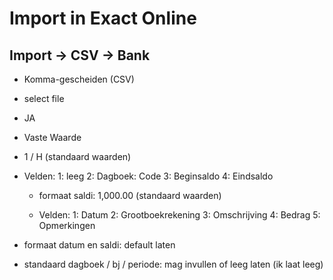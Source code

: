 # Import in Exact Online

## Import -> CSV -> Bank

- Komma-gescheiden (CSV)

- select file

- JA

- Vaste Waarde

- 1  /  H (standaard waarden)

- Velden:
    1: leeg
    2: Dagboek: Code
    3: Beginsaldo
    4: Eindsaldo
  
  - formaat saldi: 1,000.00 (standaard waarden)
  
  - Velden:
    1: Datum
    2: Grootboekrekening
    3: Omschrijving
    4: Bedrag
    5: Opmerkingen

- formaat datum en saldi: default laten

- standaard dagboek / bj / periode: mag invullen of leeg laten (ik laat leeg)
